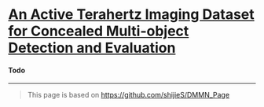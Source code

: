 # [An Active Terahertz Imaging Dataset for Concealed Multi-object Detection and Evaluation](https://lilingllff.github.io/THZ_DataSet/)


#### Todo

---


> This page is based on https://github.com/shijieS/DMMN_Page
